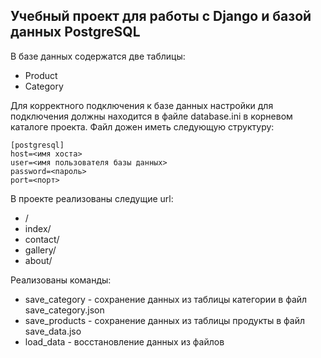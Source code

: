 ## Учебный проект для работы с Django и базой данных PostgreSQL

В базе данных содержатся две таблицы:

*   Product
*   Category

Для корректного подключения к базе данных настройки для подключения должны находится в файле database.ini в корневом каталоге проекта. Файл дожен иметь следующую структуру:

    [postgresql]
    host=<имя хоста>
    user=<имя пользователя базы данных>
    password=<пароль>
    port=<порт>

В проекте реализованы следущие url:
*   /
  * index/
  * contact/
  * gallery/
  * about/

Реализованы команды:
*   save_category - сохранение данных из таблицы категории в файл save_category.json
* save_products - сохранение данных из таблицы продукты в файл save_data.jso
* load_data - восстановление данных из файлов
